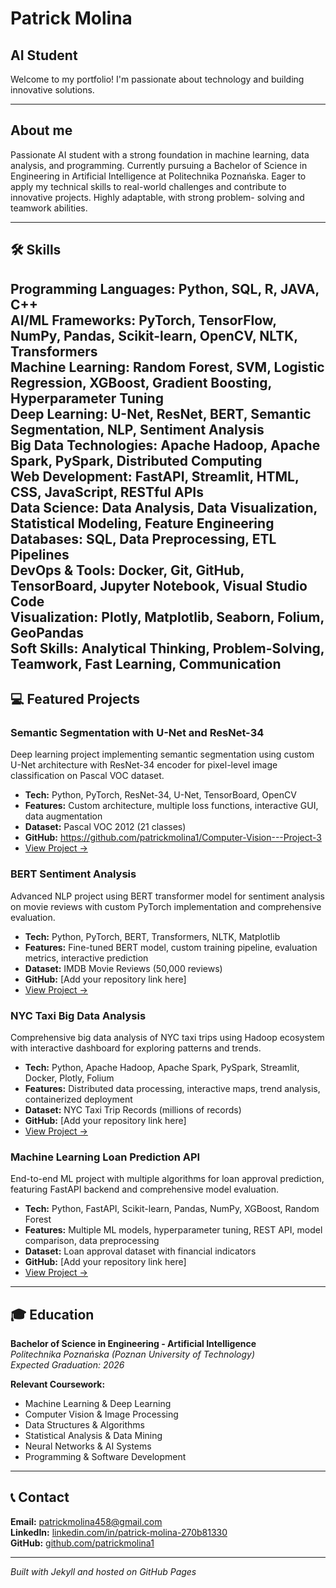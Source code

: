 # Patrick Molina
## AI Student 

Welcome to my portfolio! I'm passionate about technology and building innovative solutions.

---

## About me

Passionate AI student with a strong foundation in machine learning, data analysis, and programming. Currently pursuing a Bachelor of Science in Engineering in Artificial Intelligence at Politechnika Poznańska. Eager to apply my technical skills to real-world challenges and contribute to innovative projects. Highly adaptable, with strong problem- solving and teamwork abilities.

---

## 🛠️ Skills

**Programming Languages:** Python, SQL, R, JAVA, C++  
**AI/ML Frameworks:** PyTorch, TensorFlow, NumPy, Pandas, Scikit-learn, OpenCV, NLTK, Transformers  
**Machine Learning:** Random Forest, SVM, Logistic Regression, XGBoost, Gradient Boosting, Hyperparameter Tuning  
**Deep Learning:** U-Net, ResNet, BERT, Semantic Segmentation, NLP, Sentiment Analysis  
**Big Data Technologies:** Apache Hadoop, Apache Spark, PySpark, Distributed Computing  
**Web Development:** FastAPI, Streamlit, HTML, CSS, JavaScript, RESTful APIs  
**Data Science:** Data Analysis, Data Visualization, Statistical Modeling, Feature Engineering  
**Databases:** SQL, Data Preprocessing, ETL Pipelines  
**DevOps & Tools:** Docker, Git, GitHub, TensorBoard, Jupyter Notebook, Visual Studio Code  
**Visualization:** Plotly, Matplotlib, Seaborn, Folium, GeoPandas  
**Soft Skills:** Analytical Thinking, Problem-Solving, Teamwork, Fast Learning, Communication
---

## 💻 Featured Projects

### Semantic Segmentation with U-Net and ResNet-34
Deep learning project implementing semantic segmentation using custom U-Net architecture with ResNet-34 encoder for pixel-level image classification on Pascal VOC dataset.
- **Tech:** Python, PyTorch, ResNet-34, U-Net, TensorBoard, OpenCV
- **Features:** Custom architecture, multiple loss functions, interactive GUI, data augmentation
- **Dataset:** Pascal VOC 2012 (21 classes)
- **GitHub:** https://github.com/patrickmolina1/Computer-Vision---Project-3
- [View Project →](./projects/semantic_segmentation)

### BERT Sentiment Analysis
Advanced NLP project using BERT transformer model for sentiment analysis on movie reviews with custom PyTorch implementation and comprehensive evaluation.
- **Tech:** Python, PyTorch, BERT, Transformers, NLTK, Matplotlib
- **Features:** Fine-tuned BERT model, custom training pipeline, evaluation metrics, interactive prediction
- **Dataset:** IMDB Movie Reviews (50,000 reviews)
- **GitHub:** [Add your repository link here]
- [View Project →](./projects/sentiment_analysis)

### NYC Taxi Big Data Analysis
Comprehensive big data analysis of NYC taxi trips using Hadoop ecosystem with interactive dashboard for exploring patterns and trends.
- **Tech:** Python, Apache Hadoop, Apache Spark, PySpark, Streamlit, Docker, Plotly, Folium
- **Features:** Distributed data processing, interactive maps, trend analysis, containerized deployment
- **Dataset:** NYC Taxi Trip Records (millions of records)
- **GitHub:** [Add your repository link here]
- [View Project →](./projects/taxi_nyc_hadoop)

### Machine Learning Loan Prediction API
End-to-end ML project with multiple algorithms for loan approval prediction, featuring FastAPI backend and comprehensive model evaluation.
- **Tech:** Python, FastAPI, Scikit-learn, Pandas, NumPy, XGBoost, Random Forest
- **Features:** Multiple ML models, hyperparameter tuning, REST API, model comparison, data preprocessing
- **Dataset:** Loan approval dataset with financial indicators
- **GitHub:** [Add your repository link here]
- [View Project →](./projects/loan_prediction)

---

## 🎓 Education

**Bachelor of Science in Engineering - Artificial Intelligence**  
*Politechnika Poznańska (Poznan University of Technology)*  
*Expected Graduation: 2026*

**Relevant Coursework:**
- Machine Learning & Deep Learning
- Computer Vision & Image Processing  
- Data Structures & Algorithms
- Statistical Analysis & Data Mining
- Neural Networks & AI Systems
- Programming & Software Development

---

## 📞 Contact

**Email:** [patrickmolina458@gmail.com](mailto:patrickmolina458@gmail.com)  
**LinkedIn:** [linkedin.com/in/patrick-molina-270b81330](https://www.linkedin.com/in/patrick-molina-270b81330/)  
**GitHub:** [github.com/patrickmolina1](https://github.com/patrickmolina1)  

---

*Built with Jekyll and hosted on GitHub Pages*
